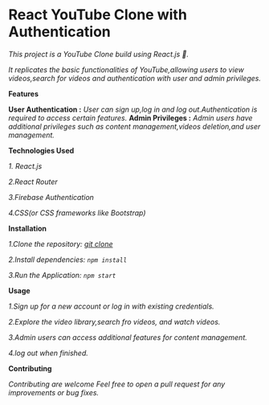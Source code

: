 # React YouTube Clone with Authentication

_This project is a YouTube Clone build using React.js 🚀._

  _It replicates the basic functionalities of YouTube,allowing users to view videos,search for videos and authentication with user and admin privileges._

**Features**

**User Authentication :** _User can sign up,log in and log out.Authentication is required to access certain features._
**Admin Privileges :** _Admin users have additional privileges such as content management,videos deletion,and user management._

**Technologies Used**

_1. React.js_

_2.React Router_

_3.Firebase Authentication_

_4.CSS(or CSS frameworks like Bootstrap)_

**Installation**

_1.Clone the repository: [git clone ](https://github.com/D-SivaKrishna/yt-clone-react)_

_2.Install dependencies: `npm install`_

_3.Run the Application: `npm start`_

**Usage**

_1.Sign up for a new account or log in with existing credentials._

_2.Explore the video library,search fro videos, and watch videos._

_3.Admin users can access additional features for content management._

_4.log out when finished._

**Contributing**

_Contributing are welcome Feel free to open a pull request for any improvements or bug fixes._
